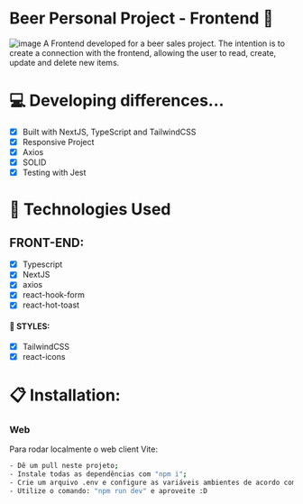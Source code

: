 # Beer Personal Project - Frontend 🚀

![image](https://user-images.githubusercontent.com/104099580/236920527-8599214b-049f-4c2d-a62b-141eea2af92a.png)
A Frontend developed for a beer sales project. The intention is to create a connection with the frontend, allowing the user to read, create, update and delete new items.

# 💻 Developing differences...

- [x] Built with NextJS, TypeScript and TailwindCSS
- [x] Responsive Project
- [x] Axios
- [x] SOLID
- [x] Testing with Jest

# 🚀 Technologies Used

  ## FRONT-END:
   - [x] Typescript
   - [x] NextJS
   - [x] axios
   - [x] react-hook-form
   - [x] react-hot-toast

  #### 🎨 STYLES:
   - [x] TailwindCSS
   - [x] react-icons

# 📋 Installation:

### Web

Para rodar localmente o web client Vite:
```sh
- Dê um pull neste projeto;
- Instale todas as dependências com "npm i";
- Crie um arquivo .env e configure as variáveis ambientes de acordo com o que está na sua máquina;
- Utilize o comando: "npm run dev" e aproveite :D
```
